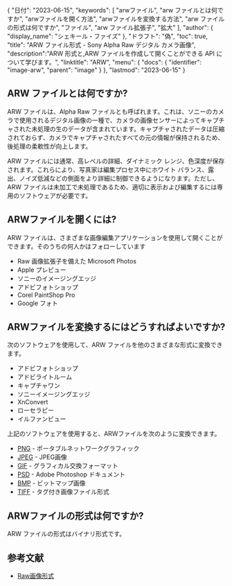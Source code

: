 {
"日付": "2023-06-15",
  "keywords": [
"arwファイル",
"arw ファイルとは何ですか",
"arwファイルを開く方法",
"arwファイルを変換する方法",
"arw ファイルの形式は何ですか",
"ファイル",
"arw ファイル拡張子",
"拡大"
],
  "author": {
"display_name": "シェキール・ファイズ"
},
"ドラフト": "偽",
"toc": true,
"title": "ARW ファイル形式 - Sony Alpha Raw デジタル カメラ画像",
  "description":"ARW 形式と,ARW ファイルを作成して開くことができる API について学びます。",
"linktitle": "ARW",
  "menu": {
    "docs": {
      "identifier": "image-arw",
"parent": "image"
}
},
"lastmod": "2023-06-15"
}

## ARW ファイルとは何ですか?

ARW ファイルは、Alpha Raw ファイルとも呼ばれます。これは、ソニーのカメラで使用されるデジタル画像の一種で、カメラの画像センサーによってキャプチャされた未処理の生のデータが含まれています。キャプチャされたデータは圧縮されておらず、カメラでキャプチャされたすべての元の情報が保持されるため、後処理の柔軟性が向上します。

ARW ファイルには通常、高レベルの詳細、ダイナミック レンジ、色深度が保存されます。これらにより、写真家は編集プロセス中にホワイト バランス、露出、ノイズ低減などの側面をより詳細に制御できるようになります。ただし、ARW ファイルは未加工で未処理であるため、適切に表示および編集するには専用のソフトウェアが必要です。

## ARWファイルを開くには?

ARW ファイルは、さまざまな画像編集アプリケーションを使用して開くことができます。そのうちの何人かはフォローしています

- Raw 画像拡張子を備えた Microsoft Photos
- Apple プレビュー
- ソニーのイメージングエッジ
- アドビフォトショップ
- Corel PaintShop Pro
- Google フォト

## ARWファイルを変換するにはどうすればよいですか?

次のソフトウェアを使用して、ARW ファイルを他のさまざまな形式に変換できます。

- アドビフォトショップ
- アドビライトルーム
- キャプチャワン
- ソニーイメージングエッジ
- XnConvert
- ローセラピー
- イルファンビュー

上記のソフトウェアを使用すると、ARWファイルを次のように変換できます。

- [PNG](/ja/image/png/) - ポータブルネットワークグラフィック
- [JPEG](/ja/image/jpeg/) - JPEG画像
- [GIF](/ja/image/gif/) - グラフィカル交換フォーマット
- [PSD](/ja/image/psd/) - Adobe Photoshop ドキュメント
- [BMP](/ja/image/bmp/) - ビットマップ画像
- [TIFF](/ja/image/tiff/) - タグ付き画像ファイル形式

## ARWファイルの形式は何ですか?

ARW ファイルの形式はバイナリ形式です。

## 参考文献
* [Raw画像形式](https://en.wikipedia.org/wiki/Raw_image_format)

